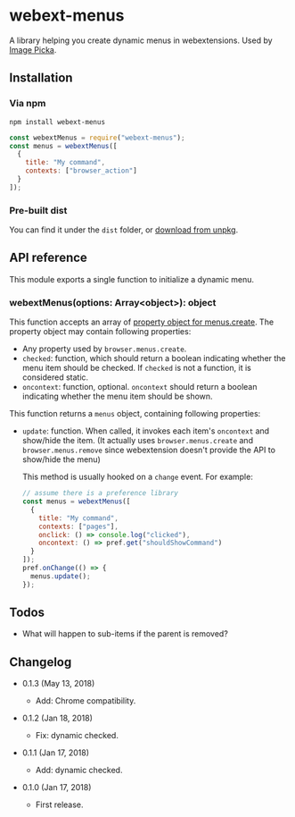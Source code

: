 webext-menus
============

A library helping you create dynamic menus in webextensions. Used by [Image Picka](https://github.com/eight04/image-picka).

Installation
------------

### Via npm

```
npm install webext-menus
```

```js
const webextMenus = require("webext-menus");
const menus = webextMenus([
  {
    title: "My command",
    contexts: ["browser_action"]
  }
]);
```

### Pre-built dist

You can find it under the `dist` folder, or [download from unpkg](https://unpkg.com/webext-menus/dist/).

API reference
-------------

This module exports a single function to initialize a dynamic menu.

### webextMenus(options: Array&lt;object>): object

This function accepts an array of [property object for menus.create](https://developer.mozilla.org/en-US/Add-ons/WebExtensions/API/menus/create#Parameters). The property object may contain following properties:

* Any property used by `browser.menus.create`.
* `checked`: function, which should return a boolean indicating whether the menu item should be checked. If `checked` is not a function, it is considered static.
* `oncontext`: function, optional. `oncontext` should return a boolean indicating whether the menu item should be shown.

This function returns a `menus` object, containing following properties:

* `update`: function. When called, it invokes each item's `oncontext` and show/hide the item. (It actually uses `browser.menus.create` and `browser.menus.remove` since webextension doesn't provide the API to show/hide the menu)

  This method is usually hooked on a `change` event. For example:

  ```js
  // assume there is a preference library
  const menus = webextMenus([
    {
      title: "My command",
      contexts: ["pages"],
      onclick: () => console.log("clicked"),
      oncontext: () => pref.get("shouldShowCommand")
    }
  ]);
  pref.onChange(() => {
    menus.update();
  });
  ```
  
Todos
-----

* What will happen to sub-items if the parent is removed?

Changelog
---------

* 0.1.3 (May 13, 2018)

  - Add: Chrome compatibility.

* 0.1.2 (Jan 18, 2018)

  - Fix: dynamic checked.

* 0.1.1 (Jan 17, 2018)

  - Add: dynamic checked.

* 0.1.0 (Jan 17, 2018)

  - First release.
